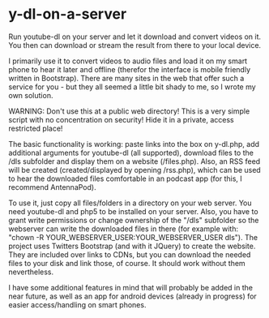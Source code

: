 # y-dl-on-a-server
Run youtube-dl on your server and let it download and convert videos on it. You then can download or stream the result from there to your local device.

I primarily use it to convert videos to audio files and load it on my smart phone to hear it later and offline (therefor the interface is mobile friendly written in Bootstrap). There are many sites in the web that offer such a service for you - but they all seemed a little bit shady to me, so I wrote my own solution. 

WARNING: Don't use this at a public web directory! This is a very simple script with no concentration on security! Hide it in a private, access restricted place!

The basic functionality is working: paste links into the box on y-dl.php, add additional arguments for youtube-dl (all supported), download files to the /dls subfolder and display them on a website (/files.php). Also, an RSS feed will be created (created/displayed by opening /rss.php), which can be used to hear the downloaded files comfortable in an podcast app (for this, I recommend AntennaPod).

To use it, just copy all files/folders in a directory on your web server. You need youtube-dl and php5 to be installed on your server. Also, you have to grant write permissions or change ownership of the "/dls" subfolder so the webserver can write the downloaded files in there (for example with: "chown -R YOUR_WEBSERVER_USER:YOUR_WEBSERVER_USER dls").
The project uses Twitters Bootstrap (and with it JQuery) to create the website. They are included over links to CDNs, but you can download the needed files to your disk and link those, of course. It should work without them nevertheless.

I have some additional features in mind that will probably be added in the near future, as well as an app for android devices (already in progress) for easier access/handling on smart phones.
